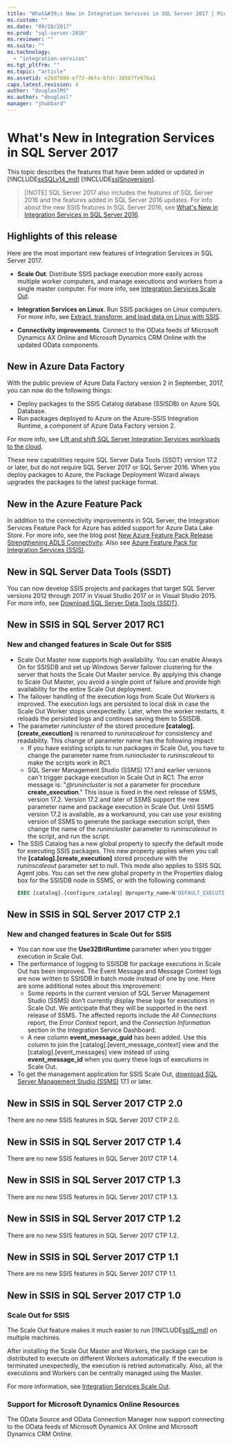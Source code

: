 ```yaml
---
title: "What&#39;s New in Integration Services in SQL Server 2017 | Microsoft Docs"
ms.custom: ""
ms.date: "09/28/2017"
ms.prod: "sql-server-2016"
ms.reviewer: ""
ms.suite: ""
ms.technology: 
  - "integration-services"
ms.tgt_pltfrm: ""
ms.topic: "article"
ms.assetid: e26d7884-e772-46fa-bfdc-38567fe976a1
caps.latest.revision: 4
author: "douglaslMS"
ms.author: "douglasl"
manager: "jhubbard"
---
```

# What&#39;s New in Integration Services in SQL Server 2017
This topic describes the features that have been added or updated in [!INCLUDE[ssSQLv14_md](../includes/sssqlv14-md.md)] [!INCLUDE[ssISnoversion](../includes/ssisnoversion-md.md)].

>   [!NOTE]
> SQL Server 2017 also includes the features of SQL Server 2016 and the features added in SQL Server 2016 updates. For info about the new SSIS features in SQL Server 2016, see [What's New in Integration Services in SQL Server 2016](../integration-services/what-s-new-in-integration-services-in-sql-server-2016.md).

## Highlights of this release

Here are the most important new features of Integration Services in SQL Server 2017.

-   **Scale Out**. Distribute SSIS package execution more easily across multiple worker computers, and manage executions and workers from a single master computer. For more info, see [Integration Services Scale Out](../integration-services/scale-out/integration-services-ssis-scale-out.md).

-   **Integration Services on Linux**. Run SSIS packages on Linux computers. For more info, see [Extract, transform, and load data on Linux with SSIS](../linux/sql-server-linux-migrate-ssis.md).

-   **Connectivity improvements**. Connect to the OData feeds of Microsoft Dynamics AX Online and Microsoft Dynamics CRM Online with the updated OData components. 

## New in Azure Data Factory

With the public preview of Azure Data Factory version 2 in September, 2017, you can now do the following things:
-   Deploy packages to the SSIS Catalog database (SSISDB) on Azure SQL Database.
-   Run packages deployed to Azure on the Azure-SSIS Integration Runtime, a component of Azure Data Factory version 2.

For more info, see [Lift and shift SQL Server Integration Services workloads to the cloud](lift-shift/ssis-azure-lift-shift-ssis-packages-overview.md).

These new capabilities require SQL Server Data Tools (SSDT) version 17.2 or later, but do not require SQL Server 2017 or SQL Server 2016. When you deploy packages to Azure, the Package Deployment Wizard always upgrades the packages to the latest package format.

## New in the Azure Feature Pack

In addition to the connectivity improvements in SQL Server, the Integration Services Feature Pack for Azure has added support for Azure Data Lake Store. For more info, see the blog post [New Azure Feature Pack Release Strengthening ADLS Connectivity](https://blogs.msdn.microsoft.com/ssis/2017/08/29/new-azure-feature-pack-release-strengthening-adls-connectivity/). Also see [Azure Feature Pack for Integration Services (SSIS)](azure-feature-pack-for-integration-services-ssis.md).

## New in SQL Server Data Tools (SSDT)

You can now develop SSIS projects and packages that target SQL Server versions 2012 through 2017 in Visual Studio 2017 or in Visual Studio 2015. For more info, see [Download SQL Server Data Tools (SSDT)](../ssdt/download-sql-server-data-tools-ssdt.md).

## New in SSIS in SQL Server 2017 RC1

### New and changed features in Scale Out for SSIS

-   Scale Out Master now supports high availability. You can enable Always On for SSISDB and set up Windows Server failover clustering for the server that hosts the Scale Out Master service. By applying this change to Scale Out Master, you avoid a single point of failure and provide high availability for the entire Scale Out deployment.
-   The failover handling of the execution logs from Scale Out Workers is improved. The execution logs are persisted to local disk in case the Scale Out Worker stops unexpectedly. Later, when the worker restarts, it reloads the persisted logs and continues saving them to SSISDB.
-   The parameter *runincluster* of the stored procedure **[catalog].[create_execution]** is renamed to *runinscaleout* for consistency and readability. This change of parameter name has the following impact:
    -   If you have existing scripts to run packages in Scale Out, you have to change the parameter name from *runincluster* to *runinscaleout* to make the scripts work in RC1.
    -   SQL Server Management Studio (SSMS) 17.1 and earlier versions can't trigger package execution in Scale Out in RC1. The error message is: "*@runincluster* is not a parameter for procedure **create_execution**." This issue is fixed in the next release of SSMS, version 17.2. Version 17.2 and later of SSMS support the new parameter name and package execution in Scale Out. Until SSMS version 17.2 is available, as a workaround, you can use your existing version of SSMS to generate the package execution script, then change the name of the *runincluster* parameter to *runinscaleout* in the script, and run the script.
-   The SSIS Catalog has a new global property to specify the default mode for executing SSIS packages. This new property applies when you call the **[catalog].[create_execution]** stored procedure with the *runinscaleout* parameter set to null. This mode also applies to SSIS SQL Agent jobs. You can set the new global property in the Properties dialog box for the SSISDB node in SSMS, or with the following command:
    ```sql
    EXEC [catalog].[configure_catalog] @property_name=N'DEFAULT_EXECUTION_MODE', @property_value=1
    ```

## New in SSIS in SQL Server 2017 CTP 2.1

### New and changed features in Scale Out for SSIS

-   You can now use the **Use32BitRuntime** parameter when you trigger execution in Scale Out.
-   The performance of logging to SSISDB for package executions in Scale Out has been improved. The Event Message and Message Context logs are now written to SSISDB in batch mode instead of one by one. Here are some additional notes about this improvement:        
    - Some reports in the current version of SQL Server Management Studio (SSMS) don’t currently display these logs for executions in Scale Out. We anticipate that they will be supported in the next release of SSMS. The affected reports include the *All Connections* report, the *Error Context* report, and the *Connection Information* section in the Integration Service Dashboard.
    - A new column **event_message_guid** has been added. Use this column to join the [catalog].[event_message_context] view and the [catalog].[event_messages] view instead of using **event_message_id** when you query these logs of executions in Scale Out.
-   To get the management application for SSIS Scale Out, [download SQL Server Management Studio (SSMS)](https://docs.microsoft.com/sql/ssms/download-sql-server-management-studio-ssms) 17.1 or later.

## New in SSIS in SQL Server 2017 CTP 2.0

There are no new SSIS features in SQL Server 2017 CTP 2.0.

## New in SSIS in SQL Server 2017 CTP 1.4

There are no new SSIS features in SQL Server 2017 CTP 1.4.

## New in SSIS in SQL Server 2017 CTP 1.3

There are no new SSIS features in SQL Server 2017 CTP 1.3.

## New in SSIS in SQL Server 2017 CTP 1.2

There are no new SSIS features in SQL Server 2017 CTP 1.2.

## New in SSIS in SQL Server 2017 CTP 1.1

There are no new SSIS features in SQL Server 2017 CTP 1.1.

## New in SSIS in SQL Server 2017 CTP 1.0

### Scale Out for SSIS

The Scale Out feature makes it much easier to run [!INCLUDE[ssIS_md](../includes/ssis-md.md)] on multiple machines. 
   
After installing the Scale Out Master and Workers, the package can be distributed to execute on different Workers automatically. If the execution is terminated unexpectedly, the execution is retried automatically. Also, all the executions and Workers can be centrally managed using the Master.
   
For more information, see [Integration Services Scale Out](../integration-services/scale-out/integration-services-ssis-scale-out.md).
   
### Support for Microsoft Dynamics Online Resources

The OData Source and OData Connection Manager now support connecting to the OData feeds of Microsoft Dynamics AX Online and Microsoft Dynamics CRM Online.

